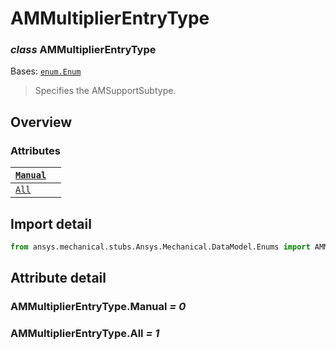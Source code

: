 <a id="ammultiplierentrytype"></a>

# AMMultiplierEntryType

<a id="AMMultiplierEntryType"></a>

### *class* AMMultiplierEntryType

Bases: [`enum.Enum`](https://docs.python.org/3/library/enum.html#enum.Enum)

> Specifies the AMSupportSubtype.

> <!-- !! processed by numpydoc !! -->

<a id="overview"></a>

## Overview

### Attributes

| [`Manual`](#AMMultiplierEntryType.Manual)   |    |
|---------------------------------------------|----|
| [`All`](#AMMultiplierEntryType.All)         |    |

<a id="import-detail"></a>

## Import detail

```python
from ansys.mechanical.stubs.Ansys.Mechanical.DataModel.Enums import AMMultiplierEntryType
```

<a id="attribute-detail"></a>

## Attribute detail

<a id="AMMultiplierEntryType.Manual"></a>

### AMMultiplierEntryType.Manual *= 0*

<a id="AMMultiplierEntryType.All"></a>

### AMMultiplierEntryType.All *= 1*
